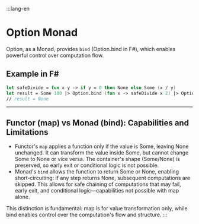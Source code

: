 :::lang-en
# Option Monad

Option, as a Monad, provides `bind` (Option.bind in F#), which enables powerful control over computation flow.

## Example in F#

```fsharp
let safeDivide = fun x y -> if y = 0 then None else Some (x / y)
let result = Some 100 |> Option.bind (fun x -> safeDivide x 2) |> Option.bind (fun x -> safeDivide x 0)
// result = None
```

---

## Functor (map) vs Monad (bind): Capabilities and Limitations

- Functor's `map` applies a function only if the value is Some, leaving None unchanged. It can transform the value inside Some, but cannot change Some to None or vice versa. The container's shape (Some/None) is preserved, so early exit or conditional logic is not possible.
- Monad's `bind` allows the function to return Some or None, enabling short-circuiting: if any step returns None, subsequent computations are skipped. This allows for safe chaining of computations that may fail, early exit, and conditional logic—capabilities not possible with map alone.

This distinction is fundamental: map is for value transformation only, while bind enables control over the computation's flow and structure.
:::